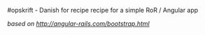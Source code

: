 #opskrift - Danish for recipe
recipe for a simple RoR / Angular app


_based on http://angular-rails.com/bootstrap.html_
